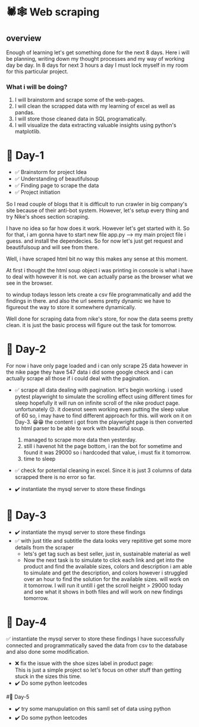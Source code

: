 # 🕷️🕸️ Web scraping
## overview
Enough of learning let's get something done for the next 8 days. Here i will be planning, writing down my thought processes and my way of working day be day. In 8 days for next 3 hours a day I must lock myself in my room for this particular project.
### What i will be doing?
1. I will brainstorm and scrape some of the web-pages.
2. I will clean the scrapped data with my learning of excel as well as pandas.
3. I will store those cleaned data in SQL programatically.
4. I will visualize the data extracting valuable insights using python's matplotlib.

# 🔏 Day-1
- ✅ Brainstorm for project Idea
- ✅ Understanding of beautifulsoup
- ✅ Finding page to scrape the data 
- ✅ Project initiation

So I read couple of blogs that it is difficult to run crawler in big company's site because of their anti-bot system. However, let's setup every thing and try Nike's shoes section scraping.

I have no idea so far how does it work. However let's get started with it. So for that, i am gonna have to start new file app.py --> my main project file i guess. and install the dependecies. So for now let's just get request and beautifulsoup and will see from there.

Well, i have scraped html bit no way this makes any sense at this moment.

At first i thought the html soup object i was printing in console is what i have to deal with however it is not. we can actually parse as the browser what we see in the browser.

to windup todays lesson lets create a csv file programmatically and add the  findings in there. and also the url seems pretty dynamic we have to figureout the way to store it somewhere dynamically.

Well done for scraping data from nike's store, for now the data seems pretty clean. it is just the basic process will figure out the task for tomorrow.

# 🔏 Day-2
For now i have only page loaded and i can only scrape 25 data however in the nike page they have 547 data i did some google check and i can actually scrape all those if i could deal with the pagination. 
- ✅ scrape all data dealing with pagination.
    let's begin working.
    i used pytest playwright to simulate the scrolling effect using different times for sleep hopefully it will run on infinite scroll of the nike product page.
    unfortunately 😔. it doesnot seem working even putting the sleep value of 60 so, i may have to find different approach for this. 
    will work on it on Day-3.
    😁😁 the content i got from the playwright page is then converted to html parser to be able to work with beautiful soup.
    1. managed to scrape more data then yesterday.
    2. still i havenot hit the page bottom, i ran the bot for sometime and found it was 29000 so i hardcoded that value, i must fix it tomorrow.
    3. time to sleep

- ✅ check for potential cleaning in excel.
    Since it is just 3 columns of data scrapped there is no error so far.
- ✔️ instantiate the mysql server to store these findings

# 🔏 Day-3
- ✔️ instantiate the mysql server to store these findings
- ✅ with just title and subtitle the data looks very repititive get some more details from the scraper
    - lets's get tag such as best seller, just in, sustainable material as well
    - Now the next task is to simulate to click each link and get into the product and find the available sizes, colors and description
    i am able to simulate and get the description, and colors however i struggled over an hour to find the solution for the available sizes. will work on it tomorrow.
    I will run it untill i get the scroll height > 29000 today and see what it shows in both files and will work on new findings tomorrow.


# 🔏 Day-4 
✅ instantiate the mysql server to store these findings
I have successfully connected and programmatically saved the data from csv to the database and also done some modification.
- ❌ fix the issue with the shoe sizes label in product page: </br>
This is just a simple project so let's focus on other stuff than getting stuck in the sizes this time.
- ✔️ Do some python leetcodes

#🔏 Day-5
- ✔️  try some manupulation on this samll set of data using python
- ✔️ Do some python leetcodes


